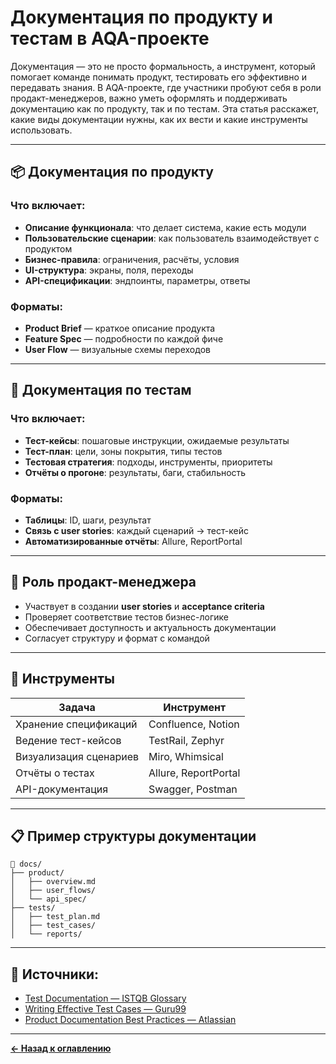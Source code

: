 # Документация по продукту и тестам в AQA-проекте

Документация — это не просто формальность, а инструмент, который помогает команде понимать продукт, тестировать его эффективно и передавать знания. В AQA-проекте, где участники пробуют себя в роли продакт-менеджеров, важно уметь оформлять и поддерживать документацию как по продукту, так и по тестам. Эта статья расскажет, какие виды документации нужны, как их вести и какие инструменты использовать.

---

## 📦 Документация по продукту

### Что включает:
- **Описание функционала**: что делает система, какие есть модули
- **Пользовательские сценарии**: как пользователь взаимодействует с продуктом
- **Бизнес-правила**: ограничения, расчёты, условия
- **UI-структура**: экраны, поля, переходы
- **API-спецификации**: эндпоинты, параметры, ответы

### Форматы:
- **Product Brief** — краткое описание продукта
- **Feature Spec** — подробности по каждой фиче
- **User Flow** — визуальные схемы переходов

---

## 🧪 Документация по тестам

### Что включает:
- **Тест-кейсы**: пошаговые инструкции, ожидаемые результаты
- **Тест-план**: цели, зоны покрытия, типы тестов
- **Тестовая стратегия**: подходы, инструменты, приоритеты
- **Отчёты о прогоне**: результаты, баги, стабильность

### Форматы:
- **Таблицы**: ID, шаги, результат
- **Связь с user stories**: каждый сценарий → тест-кейс
- **Автоматизированные отчёты**: Allure, ReportPortal

---

## 🧠 Роль продакт-менеджера

- Участвует в создании **user stories** и **acceptance criteria**
- Проверяет соответствие тестов бизнес-логике
- Обеспечивает доступность и актуальность документации
- Согласует структуру и формат с командой

---

## 🧰 Инструменты

| Задача                    | Инструмент               |
|---------------------------|--------------------------|
| Хранение спецификаций     | Confluence, Notion       |
| Ведение тест-кейсов       | TestRail, Zephyr         |
| Визуализация сценариев    | Miro, Whimsical          |
| Отчёты о тестах           | Allure, ReportPortal     |
| API-документация          | Swagger, Postman         |

---

## 📋 Пример структуры документации

```
📁 docs/
├── product/
│   ├── overview.md
│   ├── user_flows/
│   └── api_spec/
├── tests/
│   ├── test_plan.md
│   ├── test_cases/
│   └── reports/
```

---

## 🔗 Источники:

- [Test Documentation — ISTQB Glossary](https://glossary.istqb.org/en/term/test-documentation)
- [Writing Effective Test Cases — Guru99](https://www.guru99.com/test-case.html)
- [Product Documentation Best Practices — Atlassian](https://www.atlassian.com/work-management/productivity/product-documentation)

---
[**← Назад к оглавлению**](../README.md)
